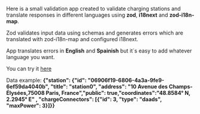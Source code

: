 Here is a small validation app created to validate charging stations and translate responses in different languages using **zod**, **i18next** and **zod-i18n-map**.

Zod validates input data using schemas and generates errors which are translated with zod-i18n-map and configured i18next.

App translates errors in **English** and **Spainish** but it`s easy to add whatever language you want.

You can try it [here](https://chargingstationvalidation.fly.dev/validation)

Data example: **{"station": {"id": "06906f19-6806-4a3a-9fe9-6ef59da4040b", "title": "station0", "address": "10 Avenue des Champs-Élysées,75008 Paris, France","public": true,"coordinates":"48.8584° N, 2.2945° E" , "chargeConnectors": [{"id": 3, "type": "daads", "maxPower": 3}]}}**
